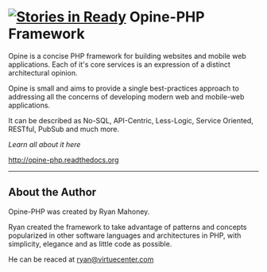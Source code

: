 [![Stories in Ready](https://badge.waffle.io/opine-org/framework.png?label=ready&title=Ready)](https://waffle.io/opine-org/framework)
Opine-PHP Framework
===================

Opine is a concise PHP framework for building websites and mobile web applications.  Each of it's core services is an expression of a distinct architectural opinion. 

Opine is small and aims to provide a single best-practices approach to addressing all the concerns of developing modern web and mobile-web applications.

It can be described as No-SQL, API-Centric, Less-Logic, Service Oriented, RESTful, PubSub and much more.

*Learn all about it here*

http://opine-php.readthedocs.org

- - -

About the Author
----------------

Opine-PHP was created by Ryan Mahoney.

Ryan created the framework to take advantage of patterns and concepts popularized in other software languages and architectures in PHP, with simplicity, elegance and as little code as possible.

He can be reaced at ryan@virtuecenter.com